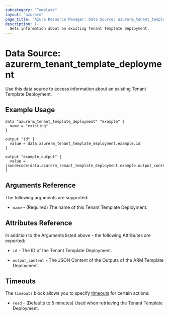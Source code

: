 ```yaml
---
subcategory: "Template"
layout: "azurerm"
page_title: "Azure Resource Manager: Data Source: azurerm_tenant_template_deployment"
description: |-
  Gets information about an existing Tenant Template Deployment.
---
```


# Data Source: azurerm_tenant_template_deployment

Use this data source to access information about an existing Tenant Template Deployment.

## Example Usage

```hcl
data "azurerm_tenant_template_deployment" "example" {
  name = "existing"
}

output "id" {
  value = data.azurerm_tenant_template_deployment.example.id
}

output "example_output" {
  value = jsondecode(data.azurerm_tenant_template_deployment.example.output_content).exampleOutput.value
}
```

## Arguments Reference

The following arguments are supported:

* `name` - (Required) The name of this Tenant Template Deployment.

## Attributes Reference

In addition to the Arguments listed above - the following Attributes are exported: 

* `id` - The ID of the Tenant Template Deployment.

* `output_content` - The JSON Content of the Outputs of the ARM Template Deployment.

## Timeouts

The `timeouts` block allows you to specify [timeouts](https://www.terraform.io/docs/configuration/resources.html#timeouts) for certain actions:

* `read` - (Defaults to 5 minutes) Used when retrieving the Tenant Template Deployment.

